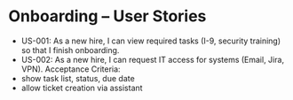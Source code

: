 # Onboarding – User Stories
- US-001: As a new hire, I can view required tasks (I-9, security training) so that I finish onboarding.
- US-002: As a new hire, I can request IT access for systems (Email, Jira, VPN).
Acceptance Criteria:
- show task list, status, due date
- allow ticket creation via assistant